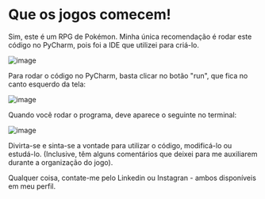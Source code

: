 # Que os jogos comecem!

Sim, este é um RPG de Pokémon. Minha única recomendação é rodar este código no PyCharm, pois foi a IDE que utilizei para criá-lo.

![image](https://github.com/LeRodrigues2005/Minigame-Pokemon-RPG/assets/97632543/c3e422ab-23a6-43bd-89a5-4d63ae4864ae)

Para rodar o código no PyCharm, basta clicar no botão "run", que fica no canto esquerdo da tela:

![image](https://github.com/LeRodrigues2005/Minigame-Pokemon-RPG/assets/97632543/228dc9c2-a8f6-4669-ac68-fa9bf7a231cf)

Quando você rodar o programa, deve aparece o seguinte no terminal:

![image](https://github.com/LeRodrigues2005/Minigame-Pokemon-RPG/assets/97632543/37b0fcbb-8b66-406b-bc06-10aed0909290)

Divirta-se e sinta-se a vontade para utilizar o código, modificá-lo ou estudá-lo. (Inclusive, têm alguns comentários que deixei para me auxiliarem durante a organização do jogo).

Qualquer coisa, contate-me pelo Linkedin ou Instagran - ambos disponíveis em meu perfil.

